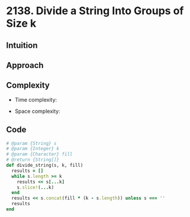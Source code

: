 # 2138. Divide a String Into Groups of Size k

## Intuition

## Approach
<!-- Describe your approach to solving the problem. -->

## Complexity

- Time complexity:
<!-- Add your time complexity here, e.g. $$O(n)$$ -->

- Space complexity:
<!-- Add your space complexity here, e.g. $$O(n)$$ -->

## Code

```ruby
# @param {String} s
# @param {Integer} k
# @param {Character} fill
# @return {String[]}
def divide_string(s, k, fill)
  results = []
  while s.length >= k
    results << s[...k]
    s.slice!(...k)
  end
  results << s.concat(fill * (k - s.length)) unless s === ''
  results
end
```

